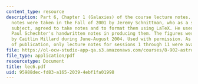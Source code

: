 ```yaml
---
content_type: resource
description: Part 6, Chapter 1 (Galaxies) of the course lecture notes. The lecture
  notes were taken in the Fall of 2001 by Jeremy Schnittman, who as a student in the
  subject, agreed to take notes and to format them using LaTeX. He used Professor
  Paul Schechter's handwritten notes in producing them. The figures were produced
  by Caitlin Millard during June-August 2004. Used with permission. As of the date
  of publication, only lecture notes for sessions 1 through 11 were available.
file: https://ol-ocw-studio-app-qa.s3.amazonaws.com/courses/8-902-astrophysics-ii-fall-2004/95988decfd83a16520394ebf1fa01998_lec6.pdf
file_type: application/pdf
resourcetype: Document
title: lec6.pdf
uid: 95988dec-fd83-a165-2039-4ebf1fa01998
---
```

